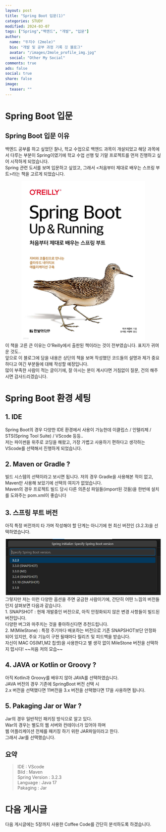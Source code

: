 ```yaml
---
layout: post
title: "Spring Boot 입문(1)"
categories: STUDY
modified: 2024-03-07
tags: ["Spring","백엔드", "개발", "입문"]
author:
  name: "두지수 (2mole)"
  bio: "개발 및 공부 과정 기록 깃 블로그"
  avatar: "/images/2mole_profile_img.jpg"
  social: "Other My Social"
comments: true
ads: false
social: true
share: false
image:
  teaser: ""
---
```


# Spring Boot 입문

## Spring Boot 입문 이유
백엔드 공부를 하고 싶었던 찰나, 학교 수업으로 백엔드 과목이 개설되었고 해당 과목에서 다루는 부분이 Spring이였기에 학교 수업 선행 및 기말 프로젝트를 먼저 진행하고 싶어 시작하게 되었습니다.<br>
Spring 관련 도서를 보며 입문하고 싶었고, 그래서 <처음부터 제대로 배우는 스프링 부트>라는 책을 고르게 되었습니다.<br>
<div align="center">
    <img src="/images/SpringBoot_1/SpringBoot_book.png" width="400px"/>
</div>
이 책을 고른 큰 이유는 O'Reilly에서 출판된 책이라는 것이 전부였습니다. 표지가 귀여운 것도..<br>
앞으로 이 블로그에 담을 내용은 상단의 책을 보며 작성했던 코드들의 설명과 제가 중요하다고 여긴 부분들에 대해 작성할 예정입니다.<br>
많이 부족한 사람이 적는 글이기에, 잘 아시는 분이 계시다면 거침없이 질문, 건의 해주시면 감사드리겠습니다.<br>

# Spring Boot 환경 세팅
## 1. IDE
Spring Boot의 경우 다양한 IDE 환경에서 사용이 가능한데 이클립스 / 인텔리제 / STS(Spring Tool Suite) / VScode 등등..<br>
저는 파이썬을 위주로 코딩을 해왔고, 가장 가볍고 사용하기 편하다고 생각하는 VScode를 선택해서 진행하게 되었습니다.<br>

## 2. Maven or Gradle ?
빌드 시스템의 선택이라고 보시면 됩니다. 저의 경우 Gradle을 사용해본 적이 없고, Maven만 사용해 보았기에 선택의 여지가 없었습니다. <br>
Maven의 경우 프로젝트 빌드 당시 다른 의존성 파일들(import된 것들)을 한번에 설치를 도와주는 pom.xml이 좋습니다 <br>

## 3. 스프링 부트 버전
아직 특정 버전까지 타 가며 작성해야 할 단계는 아니기에 현 최신 버전인 (3.2.3)을 선택하였습니다.<br>
<div align="center">
    <img src="/images/SpringBoot_1/SpringBoot_version.png" width="500px"/>
</div>
그렇지만 저는 이런 다양한 옵션을 주면 궁금한 사람이기에, 간단히 어떤 느낌의 버전들인지 살펴보면 다음과 같습니다.<br>
1. SNAPSHOT
: 현재 개발중인 버전으로, 아직 안정화되지 않은 변경 사항들이 빌드된 버전입니다.<br>
다양한 버그와 마주치는 것을 좋아하신다면 추천드립니다.<br>
2. M(MileStone)
: 특정 주기마다 배포하는 버전으로 기존 SNAPSHOT보단 안정화 되어 있지만, 주요 기능이 구현 될때마다 릴리즈 및 피드백을 받습니다.<br>
자신이 MAC OS(M1,M2 칩셋)을 사용한다고 별 생각 없이 MileStone 버전을 선택하지 맙시다! ~~처음 저의 모습~~<br>

## 4. JAVA or Kotlin or Groovy ?
아직 Kotlin과 Groovy를 배우지 않아 JAVA를 선택하였습니다.<br>
JAVA 버전의 경우 기존에 SpringBoot 버전 선택 시<br> 2.x 버전을 선택했다면 11버전을 3.x 버전을 선택했다면 17을 사용하면 됩니다.<br>
## 5. Pakaging Jar or War ?
Jar의 경우 일반적인 패키징 방식으로 알고 있다.<br>
War의 경우는 별도의 웹 서버와 컨테이너가 있어야 하며 <br>웹 어플리케이션 전체를 패키징 하기 위한 JAR파일이라고 한다.<br>
그래서 Jar를 선택했습니다.<br>

## 요약
> IDE             : VScode <br>
> Bild            : Maven <br>
> Spring Version  : 3.2.3 <br>
> Language        : Java 17 <br>
> Pakaging        : Jar <br>

# 다음 게시글
다음 게시글에는 5장까지 사용한 Coffee Code를 간단히 분석하도록 하겠습니다.